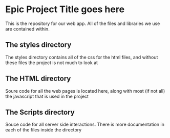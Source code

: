 <h1>Epic Project Title goes here</h1>
<p>This is the repository for our web app. All of the files and libraries we use are contained within.</p>

<h2>The styles directory</h2>
<p>The styles directory contains all of the css for the html files, and without these files the project is not much to look at</p>

<h2>The HTML directory</h2>
<p>Soure code for all the web pages is located here, along with most (if not all) the javascript that is used in the project</p>

<h2>The Scripts directory</h2>
<p>Souce code for all server side interactions. There is more documentation in each of the files inside the directory</p>
